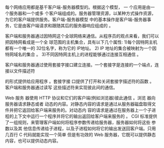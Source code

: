 每个网络应用都是基千客户端-服务器模型的。根据这个模型， 一 个应用是由一个服务器和一个或多 个客户端组成的。服务器管理资源，以某种方式操作资源，为它的客户端提供服务。客户端-服务器模型 中的基本操作是客户端-服务器事务，它是由客户端请求和跟随其后的服务器响应组成的 。

客户端和服务器通过因特网这个全球网络来通信。从程序员的观点来看，我们可以把因特网看成是一个全 球范围的主机集合，具有以下几个属性: 1)每个因特网主机都有一个唯一的 32位名字，称为它的 IP地址。 2) IP 地址的集合被映射为一个因特网域名的集合 。 3)不同因特网主机上的进程能够通过连接互相通信 。

客户端和服务器通过使用套接字接口建立连接。一个套接字是连接的一个端点，连接以文件描述符

的形式提供给应用程序 。套接字接 口提供了打开和关闭套接字描述符的函数 。 客户端和服务器通过读写 这些描述符来实现彼此间的通信。

Web 服务 器使用 HTTP 协议和它们的客户端(例如浏览器)彼此通信 。浏览 器向服务器请求静态或者 动态的内容。对静态内容的请求是通过从服务器磁盘取得文件并把它返回给客户端来服务的。对动态内 容的请求是通过在服务器上一个子进程的上下文中运行一个程序并将它的输出返回给客户端来服务的 。 CGI 标准提供了一组规则，来管理客户端如何将程序参数传递给服务器，服务器如何将这些 参数以及其 他信息传递给子进程，以及子进程如何将它的输出发送回客户端。只用几百行 C 代码就能实现一个简单 但是有功效的 Web 服务器，它既可以提供静态内容，也可以提供动态内容。